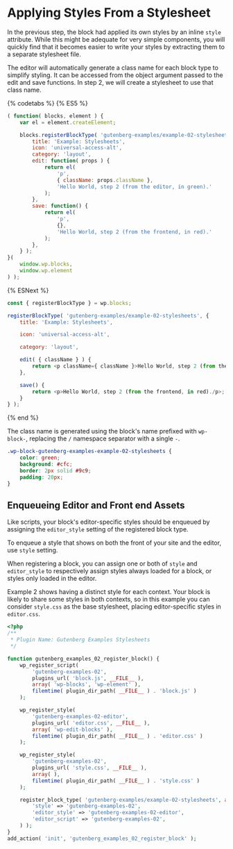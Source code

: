 # Applying Styles From a Stylesheet

In the previous step, the block had applied its own styles by an inline `style` attribute. While this might be adequate for very simple components, you will quickly find that it becomes easier to write your styles by extracting them to a separate stylesheet file.

The editor will automatically generate a class name for each block type to simplify styling. It can be accessed from the object argument passed to the edit and save functions. In step 2, we will create a stylesheet to use that class name.

{% codetabs %}
{% ES5 %}
```js
( function( blocks, element ) {
	var el = element.createElement;

	blocks.registerBlockType( 'gutenberg-examples/example-02-stylesheets', {
		title: 'Example: Stylesheets',
		icon: 'universal-access-alt',
		category: 'layout',
		edit: function( props ) {
			return el(
				'p',
				{ className: props.className },
				'Hello World, step 2 (from the editor, in green).'
			);
		},
		save: function() {
			return el(
				'p',
				{},
				'Hello World, step 2 (from the frontend, in red).'
			);
		},
	} );
}(
	window.wp.blocks,
	window.wp.element
) );
```
{% ESNext %}
```js
const { registerBlockType } = wp.blocks;

registerBlockType( 'gutenberg-examples/example-02-stylesheets', {
	title: 'Example: Stylesheets',

	icon: 'universal-access-alt',

	category: 'layout',

	edit( { className } ) {
		return <p className={ className }>Hello World, step 2 (from the editor, in green).</p>;
	},

	save() {
		return <p>Hello World, step 2 (from the frontend, in red)./p>;
	}
} );
```
{% end %}

The class name is generated using the block's name prefixed with `wp-block-`, replacing the `/` namespace separator with a single `-`.

```css
.wp-block-gutenberg-examples-example-02-stylesheets {
	color: green;
	background: #cfc;
	border: 2px solid #9c9;
	padding: 20px;
}
```

## Enqueueing Editor and Front end Assets

Like scripts, your block's editor-specific styles should be enqueued by assigning the `editor_style` setting of the registered block type.

To enqueue a style that shows on both the front of your site and the editor, use `style` setting.

When registering a block, you can assign one or both of `style` and `editor_style` to respectively assign styles always loaded for a block, or styles only loaded in the editor.

Example 2 shows having a distinct style for each context. Your block is likely to share some styles in both contexts, so in this example you can consider `style.css` as the base stylesheet, placing editor-specific styles in `editor.css`.

```php
<?php
/**
 * Plugin Name: Gutenberg Examples Stylesheets
 */

function gutenberg_examples_02_register_block() {
	wp_register_script(
		'gutenberg-examples-02',
		plugins_url( 'block.js', __FILE__ ),
		array( 'wp-blocks', 'wp-element' ),
		filemtime( plugin_dir_path( __FILE__ ) . 'block.js' )
	);

	wp_register_style(
		'gutenberg-examples-02-editor',
		plugins_url( 'editor.css', __FILE__ ),
		array( 'wp-edit-blocks' ),
		filemtime( plugin_dir_path( __FILE__ ) . 'editor.css' )
	);

	wp_register_style(
		'gutenberg-examples-02',
		plugins_url( 'style.css', __FILE__ ),
		array( ),
		filemtime( plugin_dir_path( __FILE__ ) . 'style.css' )
	);

	register_block_type( 'gutenberg-examples/example-02-stylesheets', array(
		'style' => 'gutenberg-examples-02',
		'editor_style' => 'gutenberg-examples-02-editor',
		'editor_script' => 'gutenberg-examples-02',
	) );
}
add_action( 'init', 'gutenberg_examples_02_register_block' );
```


